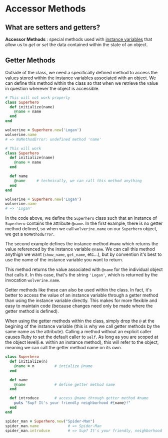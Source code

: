 # Accessor Methods #

## What are setters and getters? ##

**Accessor Methods**
: special methods used with [instance variables](./classes_object.md) that allow us to *get* or *set* the data contained within the state of an object.

## Getter Methods ##

Outside of the class, we need a specifically defined method to access the values stored within the instance variables associated with an object. We can define this method within the class so that when we retrieve the value in question wherever the object is accessible.

```ruby
# This will not work properly
class Superhero
  def initialize(name)
    @name = name
  end
end

wolverine = Superhero.new('Logan')
wolverine.name
# => NoMethodError: undefined method 'name'

# This will work
class Superhero
  def initialize(name)
    @name = name
  end

  def name
    @name     # technically, we can call this method anything
  end
end

wolverine = Superhero.new('Logan')
wolverine.name
# => 'Logan'
```

In the code above, we define the `Superhero` class such that an instance of `Superhero` contains the attribute `@name`. In the first example, there is no getter method defined, so when we call `wolverine.name` on our `Superhero` object, we get a `NoMethodError`.

The second example defines the instance method `#name` which returns the value referenced by the instance variable `@name`. We can call this method anythign we want (`show_name`, `get_name`, etc...), but by convention it's best to use the name of the instance variable you want to return.

This method returns the value associated with `@name` for the individual object that calls it. In this case, that's the string `'Logan'`, which is returned by the invocation `wolverine.name`.

Getter methods like these can also be used within the class. In fact, it's better to access the value of an instance variable through a getter method than using the instance variable directly. This makes for more flexible and easy to maintain code (because changes need only be made where the getter method is defined).

When using the getter methods within the class, simply drop the `@` at the begining of the instance variable (this is why we call getter methods by the same name as the attribute). Calling a method without an explicit caller causes Ruby to set the default caller to `self`. As long as you are scoped at the object level(i.e. within an instance method), this will refer to the object, meaning we can call the getter method name on its own.

```ruby
class Superhero
  def initialize(n)
    @name = n         # intialize @name
  end

  def name
    @name             # define getter method name
  end

  def introduce       # access @name through getter method #name
    puts "Sup? It's your friendly neighborhood #{name}!"
  end
end

spider_man = Superhero.new("Spider-Man")
spider_man.name             # => Spider-Man
spider_man.introduce        # => Sup? It's your friendly, neighborhood Spider-Man!
```
